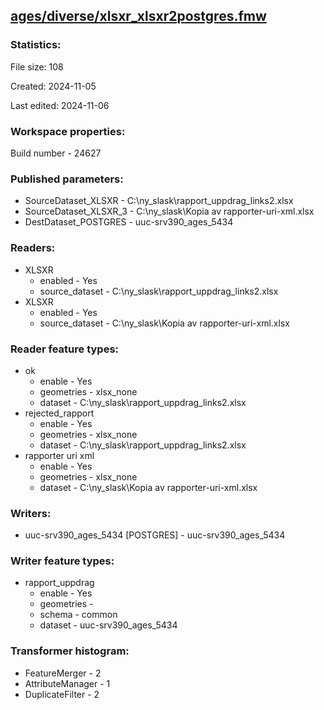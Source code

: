 ﻿## [ages/diverse/xlsxr_xlsxr2postgres.fmw](https://github.com/kicki58/kix_working_dir/blob/master/ages/diverse/xlsxr_xlsxr2postgres.fmw)

### Statistics:
File size: 108

Created: 2024-11-05

Last edited: 2024-11-06


### Workspace properties:
Build number    - 24627

### Published parameters:
*  SourceDataset_XLSXR    -   C:\ny_slask\rapport_uppdrag_links2.xlsx
*  SourceDataset_XLSXR_3    -   C:\ny_slask\Kopia av rapporter-uri-xml.xlsx
*  DestDataset_POSTGRES    -   uuc-srv390_ages_5434

### Readers:
*  XLSXR
    * enabled    -  Yes
    * source_dataset    -   C:\ny_slask\rapport_uppdrag_links2.xlsx
*  XLSXR
    * enabled    -  Yes
    * source_dataset    -   C:\ny_slask\Kopia av rapporter-uri-xml.xlsx

### Reader feature types:
*  ok
    * enable - Yes
    * geometries - xlsx_none
    * dataset - C:\ny_slask\rapport_uppdrag_links2.xlsx
*  rejected_rapport
    * enable - Yes
    * geometries - xlsx_none
    * dataset - C:\ny_slask\rapport_uppdrag_links2.xlsx
*  rapporter uri xml
    * enable - Yes
    * geometries - xlsx_none
    * dataset - C:\ny_slask\Kopia av rapporter-uri-xml.xlsx


### Writers:
*  uuc-srv390_ages_5434 [POSTGRES]    -   uuc-srv390_ages_5434

### Writer feature types:
*  rapport_uppdrag
    * enable - Yes
    * geometries - 
    * schema - common
    * dataset - uuc-srv390_ages_5434

### Transformer histogram:
*  FeatureMerger    -   2
*  AttributeManager    -   1
*  DuplicateFilter    -   2

